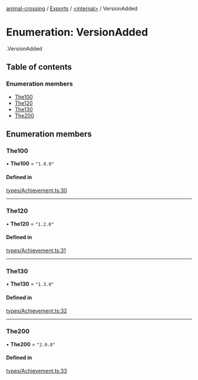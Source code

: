 [animal-crossing](../README.md) / [Exports](../modules.md) / [<internal\>](../modules/internal_.md) / VersionAdded

# Enumeration: VersionAdded

[<internal>](../modules/internal_.md).VersionAdded

## Table of contents

### Enumeration members

- [The100](internal_.VersionAdded.md#the100)
- [The120](internal_.VersionAdded.md#the120)
- [The130](internal_.VersionAdded.md#the130)
- [The200](internal_.VersionAdded.md#the200)

## Enumeration members

### The100

• **The100** = `"1.0.0"`

#### Defined in

[types/Achievement.ts:30](https://github.com/Norviah/animal-crossing/blob/4d5e5b0/module/types/Achievement.ts#L30)

___

### The120

• **The120** = `"1.2.0"`

#### Defined in

[types/Achievement.ts:31](https://github.com/Norviah/animal-crossing/blob/4d5e5b0/module/types/Achievement.ts#L31)

___

### The130

• **The130** = `"1.3.0"`

#### Defined in

[types/Achievement.ts:32](https://github.com/Norviah/animal-crossing/blob/4d5e5b0/module/types/Achievement.ts#L32)

___

### The200

• **The200** = `"2.0.0"`

#### Defined in

[types/Achievement.ts:33](https://github.com/Norviah/animal-crossing/blob/4d5e5b0/module/types/Achievement.ts#L33)
